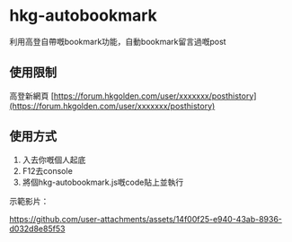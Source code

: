# hkg-autobookmark
利用高登自帶嘅bookmark功能，自動bookmark留言過嘅post

## 使用限制
高登新網頁 [https://forum.hkgolden.com/user/xxxxxxx/posthistory](https://forum.hkgolden.com/user/xxxxxxx/posthistory)

## 使用方式
1) 入去你嘅個人起底
2) F12去console
3) 將個hkg-autobookmark.js嘅code貼上並執行

示範影片：

https://github.com/user-attachments/assets/14f00f25-e940-43ab-8936-d032d8e85f53


